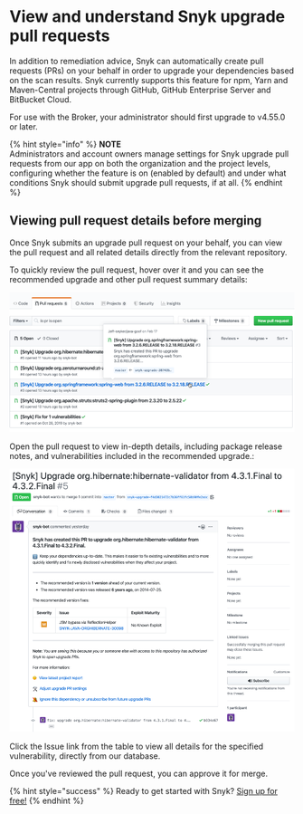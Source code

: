 # View and understand Snyk upgrade pull requests

In addition to remediation advice, Snyk can automatically create pull requests \(PRs\) on your behalf in order to upgrade your dependencies based on the scan results. Snyk currently supports this feature for npm, Yarn and Maven-Central projects through GitHub, GitHub Enterprise Server and BitBucket Cloud.

For use with the Broker, your administrator should first upgrade to v4.55.0 or later.

{% hint style="info" %}
**NOTE**  
Administrators and account owners manage settings for Snyk upgrade pull requests from our app on both the organization and the project levels, configuring whether the feature is on \(enabled by default\) and under what conditions Snyk should submit upgrade pull requests, if at all.
{% endhint %}

## Viewing pull request details before merging

Once Snyk submits an upgrade pull request on your behalf, you can view the pull request and all related details directly from the relevant repository.

To quickly review the pull request, hover over it and you can see the recommended upgrade and other pull request summary details:

![](../../.gitbook/assets/uuid-3683a529-6856-d15d-c49c-ca7ed318500d-en.png)

Open the pull request to view in-depth details, including package release notes, and vulnerabilities included in the recommended upgrade.:

![](../../.gitbook/assets/uuid-508983f5-8844-c19f-a43e-5a65e4ffdae9-en.png)

Click the Issue link from the table to view all details for the specified vulnerability, directly from our database.

Once you've reviewed the pull request, you can approve it for merge.

{% hint style="success" %}
Ready to get started with Snyk? [Sign up for free!](https://snyk.io/login?cta=sign-up&loc=footer&page=support_docs_page)
{% endhint %}

